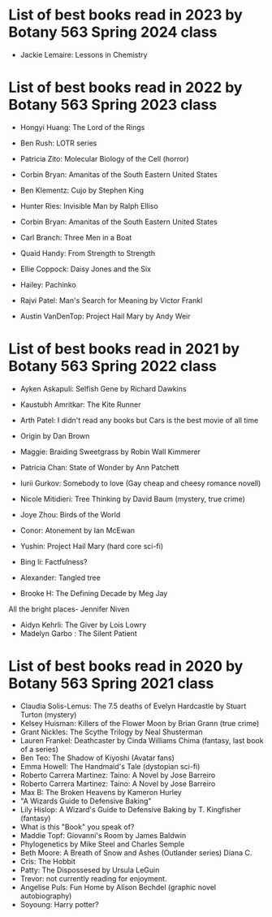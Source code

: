 # List of best books read in 2023 by Botany 563 Spring 2024 class
- Jackie Lemaire: Lessons in Chemistry







# List of best books read in 2022 by Botany 563 Spring 2023 class
- Hongyi Huang: The Lord of the Rings
- Ben Rush: LOTR series


- Patricia Zito: Molecular Biology of the Cell (horror)
- Corbin Bryan: Amanitas of the South Eastern United States
- Ben Klementz: Cujo by Stephen King
- Hunter Ries: Invisible Man by Ralph Elliso
- Corbin Bryan: Amanitas of the South Eastern United States
- Carl Branch: Three Men in a Boat
- Quaid Handy: From Strength to Strength
- Ellie Coppock: Daisy Jones and the Six
- Hailey: Pachinko
- Rajvi Patel: Man's Search for Meaning by Victor Frankl
- Austin VanDenTop: Project Hail Mary by Andy Weir

# List of best books read in 2021 by Botany 563 Spring 2022 class







- Ayken Askapuli: Selfish Gene by Richard Dawkins 
- Kaustubh Amritkar: The Kite Runner
- Arth Patel: I didn't read any books but Cars is the best movie of all time
- Origin by Dan Brown
- Maggie: Braiding Sweetgrass by Robin Wall Kimmerer
- Patricia Chan: State of Wonder by Ann Patchett
- Iurii Gurkov: Somebody to love (Gay cheap and cheesy romance novell) 
- Nicole Mitidieri: Tree Thinking by David Baum (mystery, true crime)
- Joye Zhou: Birds of the World
- Conor: Atonement by Ian McEwan
- Yushin: Project Hail Mary (hard core sci-fi)
- Bing li: Factfulness?
- Alexander: Tangled tree


- Brooke H: The Defining Decade by Meg Jay

All the bright places- Jennifer Niven
- Aidyn Kehrli: The Giver by Lois Lowry 
- Madelyn Garbo : The Silent Patient






# List of best books read in 2020 by Botany 563 Spring 2021 class
- Claudia Solis-Lemus: The 7.5 deaths of Evelyn Hardcastle by Stuart Turton (mystery)
- Kelsey Huisman: Killers of the Flower Moon by Brian Grann (true crime)
- Grant Nickles: The Scythe Trilogy by Neal Shusterman
- Lauren Frankel: Deathcaster by Cinda Williams Chima (fantasy, last book of a series)
- Ben Teo: The Shadow of Kiyoshi (Avatar fans)
- Emma Howell: The Handmaid's Tale (dystopian sci-fi)
- Roberto Carrera Martinez: Taino: A Novel by Jose Barreiro
- Roberto Carrera Martinez: Taino: A Novel by Jose Barreiro
- Max B: The Broken Heavens by Kameron Hurley
- "A Wizards Guide to Defensive Baking" 
- Lily Hislop: A Wizard's Guide to Defensive Baking by T. Kingfisher (fantasy)
- What is this "Book" you speak of?
- Maddie Topf: Giovanni's Room by James Baldwin
- Phylogenetics by Mike Steel and Charles Semple
- Beth Moore: A Breath of Snow and Ashes (Outlander series) Diana C.
- Cris: The Hobbit
- Patty: The Dispossesed by Ursula LeGuin
- Trevor: not currently reading for enjoyment.
- Angelise Puls: Fun Home by Alison Bechdel (graphic novel autobiography)
- Soyoung: Harry potter?

